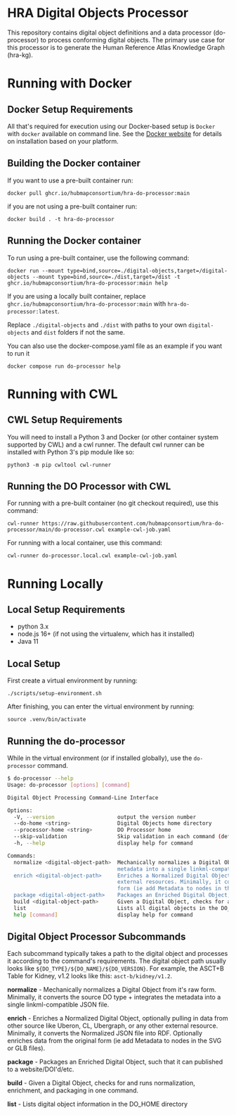 # HRA Digital Objects Processor

This repository contains digital object definitions and a data processor (do-processor) to process conforming digital objects. The primary use case for this processor is to generate the Human Reference Atlas Knowledge Graph (hra-kg).

# Running with Docker

## Docker Setup Requirements

All that's required for execution using our Docker-based setup is `Docker` with `docker` available on command line. See the [Docker website](https://docs.docker.com/engine/install/) for details on installation based on your platform.

## Building the Docker container

If you want to use a pre-built container run:

`docker pull ghcr.io/hubmapconsortium/hra-do-processor:main`

if you are not using a pre-built container run:

`docker build . -t hra-do-processor`

## Running the Docker container

To run using a pre-built container, use the following command:

`docker run --mount type=bind,source=./digital-objects,target=/digital-objects --mount type=bind,source=./dist,target=/dist -t ghcr.io/hubmapconsortium/hra-do-processor:main help`

If you are using a locally built container, replace `ghcr.io/hubmapconsortium/hra-do-processor:main` with `hra-do-processor:latest`.

Replace `./digital-objects` and `./dist` with paths to your own `digital-objects` and `dist` folders if not the same.

You can also use the docker-compose.yaml file as an example if you want to run it

`docker compose run do-processor help`

# Running with CWL

## CWL Setup Requirements

You will need to install a Python 3 and Docker (or other container system supported by CWL) and a cwl runner. The default cwl runner can be installed with Python 3's pip module like so:

`python3 -m pip cwltool cwl-runner`

## Running the DO Processor with CWL

For running with a pre-built container (no git checkout required), use this command:

`cwl-runner https://raw.githubusercontent.com/hubmapconsortium/hra-do-processor/main/do-processor.cwl example-cwl-job.yaml`

For running with a local container, use this command:

`cwl-runner do-processor.local.cwl example-cwl-job.yaml`

# Running Locally

## Local Setup Requirements

- python 3.x
- node.js 16+ (if not using the virtualenv, which has it installed)
- Java 11

## Local Setup

First create a virtual environment by running:

`./scripts/setup-environment.sh`

After finishing, you can enter the virtual environment by running:

`source .venv/bin/activate`

## Running the do-processor

While in the virtual environment (or if installed globally), use the `do-processor` command.

```bash
$ do-processor --help
Usage: do-processor [options] [command]

Digital Object Processing Command-Line Interface

Options:
  -V, --version                    output the version number
  --do-home <string>               Digital Objects home directory
  --processor-home <string>        DO Processor home
  --skip-validation                Skip validation in each command (default: false)
  -h, --help                       display help for command

Commands:
  normalize <digital-object-path>  Mechanically normalizes a Digital Object from it's raw form. Minimally, it converts the source DO type + integrates the
                                   metadata into a single linkml-compatible JSON file.
  enrich <digital-object-path>     Enriches a Normalized Digital Object, optionally pulling in data from other sources like Uberon, CL, Ubergraph, or other
                                   external resources. Minimally, it converts the Normalized JSON file into RDF. Optionally enriches data from the original
                                   form (ie add Metadata to nodes in the SVG or GLB files).
  package <digital-object-path>    Packages an Enriched Digital Object, such that it can published to a website/DOI'd/etc and used
  build <digital-object-path>      Given a Digital Object, checks for and runs normalization, enrichment, and packaging in one command.
  list                             Lists all digital objects in the DO_HOME directory
  help [command]                   display help for command
```

## Digital Object Processor Subcommands

Each subcommand typically takes a path to the digital object and processes it according to the command's requirements. The digital object path usually looks like `${DO_TYPE}/${DO_NAME}/${DO_VERSION}`. For example, the ASCT+B Table for Kidney, v1.2 looks like this: `asct-b/kidney/v1.2`.

**normalize** - Mechanically normalizes a Digital Object from it's raw form. Minimally, it converts the source DO type + integrates the metadata into a single linkml-compatible JSON file.

**enrich** - Enriches a Normalized Digital Object, optionally pulling in data from other source like Uberon, CL, Ubergraph, or any other external resource. Minimally, it converts the Normalized JSON file into RDF. Optionally enriches data from the original form (ie add Metadata to nodes in the SVG or GLB files).

**package** - Packages an Enriched Digital Object, such that it can published to a website/DOI'd/etc.

**build** - Given a Digital Object, checks for and runs normalization, enrichment, and packaging in one command.

**list** - Lists digital object information in the DO_HOME directory
